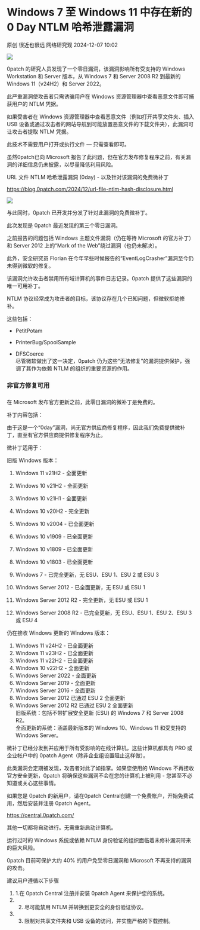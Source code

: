 #  Windows 7 至 Windows 11 中存在新的 0 Day NTLM 哈希泄露漏洞   
原创 很近也很远  网络研究观   2024-12-07 10:02  
  
![](https://mmbiz.qpic.cn/mmbiz_png/yvLFKBRPQxNWn8DsOGyU1TicyI7LK0icuwmV7XHsDUYbT9iclMhT5yviaRZKE2iamqBiczByN1EyyC5na90E5Z7hKgjA/640?wx_fmt=png&from=appmsg "")  
  
0patch 的研究人员发现了一个零日漏洞，该漏洞影响所有受支持的 Windows Workstation 和 Server 版本，从 Windows 7 和 Server 2008 R2 到最新的 Windows 11（v24H2）和 Server 2022。  
  
此严重漏洞使攻击者只需诱骗用户在 Windows 资源管理器中查看恶意文件即可捕获用户的 NTLM 凭据。  
  
如果受害者在 Windows 资源管理器中查看恶意文件（例如打开共享文件夹、插入 USB 设备或通过攻击者的网站导航到可能放置恶意文件的下载文件夹），此漏洞可让攻击者提取 NTLM 凭据。  
  
此技术不需要用户打开或执行文件 — 只需查看即可。  
  
虽然0patch已向 Microsoft 报告了此问题，但在官方发布修复程序之前，有关漏洞的详细信息仍未披露，以尽量降低利用风险。  
  
URL 文件 NTLM 哈希泄露漏洞 (0day) - 以及针对该漏洞的免费微补丁  
  
https://blog.0patch.com/2024/12/url-file-ntlm-hash-disclosure.html  
  
![](https://mmbiz.qpic.cn/mmbiz_png/yvLFKBRPQxNWn8DsOGyU1TicyI7LK0icuwLEHxrufz1ltUSIwboen2wjAkjbEzmlhZHUhuzccpGht0jAYIMVsP2Q/640?wx_fmt=png&from=appmsg "")  
  
与此同时，0patch 已开发并分发了针对此漏洞的免费微补丁。  
  
此次发现是 0patch 最近发现的第三个零日漏洞。  
  
之前报告的问题包括 Windows 主题文件漏洞（仍在等待 Microsoft 的官方补丁）和 Server 2012 上的“Mark of the Web”绕过漏洞（也仍未解决）。  
  
此外，安全研究员 Florian 在今年早些时候报告的“EventLogCrasher”漏洞至今仍未得到微软的修复。  
  
该漏洞允许攻击者禁用所有域计算机的事件日志记录。0patch 提供了这些漏洞的唯一可用补丁。  
  
NTLM 协议经常成为攻击者的目标，该协议存在几个已知问题，但微软拒绝修补。  
  
这些包括：  
- PetitPotam  
  
- PrinterBug/SpoolSample  
- DFSCoerce  
尽管微软做出了这一决定，0patch 仍为这些“无法修复”的漏洞提供保护，强调了其作为依赖 NTLM 的组织的重要资源的作用。  
### 非官方修复可用  
###   
  
在 Microsoft 发布官方更新之前，此零日漏洞的微补丁是免费的。  
  
补丁内容包括：  
  
由于这是一个“0day”漏洞，尚无官方供应商修复程序，因此我们免费提供微补丁，直至有官方供应商提供修复程序为止。  
  
微补丁适用于：  
  
 旧版 Windows 版本：  
1. Windows 11 v21H2 - 全面更新  
1. Windows 10 v21H2 - 全面更新  
1. Windows 10 v21H1 - 全面更新  
1. Windows 10 v20H2 - 完全更新  
1. Windows 10 v2004 - 已全面更新  
1. Windows 10 v1909 - 已全面更新  
1. Windows 10 v1809 - 已全面更新  
1. Windows 10 v1803 - 已全面更新  
1. Windows 7 - 已完全更新，无 ESU、ESU 1、ESU 2 或 ESU 3  
1. Windows Server 2012 - 已全面更新，无 ESU 或 ESU 1  
  
1. Windows Server 2012 R2 - 完全更新，无 ESU 或 ESU 1  
1. Windows Server 2008 R2 - 已完全更新，无 ESU、ESU 1、ESU 2、ESU 3 或 ESU 4  
  
 仍在接收 Windows 更新的 Windows 版本：  
1. Windows 11 v24H2 - 已全面更新     
1. Windows 11 v23H2 - 已全面更新  
1. Windows 11 v22H2 - 已全面更新  
1. Windows 10 v22H2 - 全面更新  
1. Windows Server 2022 - 全面更新  
1. Windows Server 2019 - 全面更新   
1. Windows Server 2016 - 全面更新   
1. Windows Server 2012 已通过 ESU 2 全面更新  
1. Windows Server 2012 R2 已通过 ESU 2 全面更新  
旧版系统：包括不带扩展安全更新 (ESU) 的 Windows 7 和 Server 2008 R2。  
全面更新的系统：涵盖最新版本的 Windows 10、Windows 11 和受支持的 Windows Server。  
  
微补丁已经分发到并应用于所有受影响的在线计算机，这些计算机都具有 PRO 或企业帐户中的 0patch Agent（除非企业组设置阻止这样做）。  
  
此类漏洞会定期被发现，攻击者对此了如指掌。如果您使用的 Windows 不再接收官方安全更新，0patch 将确保这些漏洞不会在您的计算机上被利用 - 您甚至不必知道或关心这些事情。  
  
如果您是 0patch 的新用户，请在0patch Central创建一个免费帐户，开始免费试用，然后安装并注册 0patch Agent。  
  
https://central.0patch.com/  
  
其他一切都将自动进行。无需重新启动计算机。  
  
运行过时的 Windows 系统或依赖 NTLM 身份验证的组织面临着未修补漏洞带来的巨大风险。  
  
0patch 目前可保护大约 40% 的用户免受零日漏洞和 Microsoft 不再支持的漏洞的攻击。  
  
建议用户遵循以下步骤  
1. 1.在 0patch Central 注册并安装 0patch Agent 来保护您的系统。  
1. 2. 尽可能禁用 NTLM 并转换到更安全的身份验证协议。  
1. 3. 限制对共享文件夹和 USB 设备的访问，并实施严格的下载控制。  
